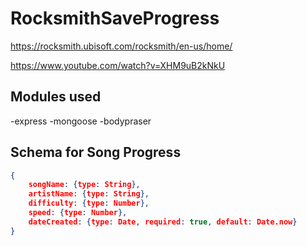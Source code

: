 # RocksmithSaveProgress

https://rocksmith.ubisoft.com/rocksmith/en-us/home/

https://www.youtube.com/watch?v=XHM9uB2kNkU


## Modules used
-express
-mongoose
-bodypraser

## Schema for Song Progress
```json
{
    songName: {type: String},
	artistName: {type: String},
	difficulty: {type: Number},
	speed: {type: Number},
	dateCreated: {type: Date, required: true, default: Date.now}
}
```